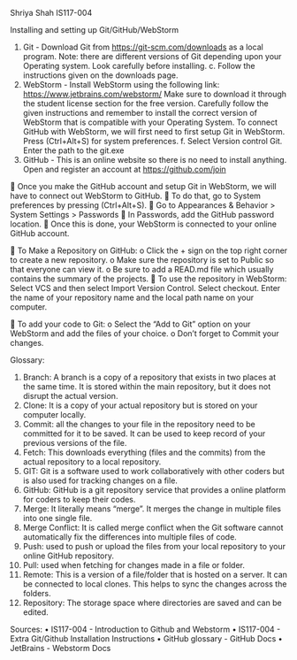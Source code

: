 Shriya Shah   IS117-004

Installing and setting up Git/GitHub/WebStorm
1.	Git - Download Git from https://git-scm.com/downloads as a local program. Note: there are different versions of Git depending upon your Operating system. Look carefully before installing.
c.	Follow the instructions given on the downloads page.
2.	WebStorm - Install WebStorm using the following link: https://www.jetbrains.com/webstorm/  Make sure to download it through the student license section for the free version. Carefully follow the given instructions and remember to install the correct version of WebStorm that is compatible with your Operating System. To connect GitHub with WebStorm, we will first need to first setup Git in WebStorm. Press (Ctrl+Alt+S) for system preferences.
f.	Select Version control Git. Enter the path to the git.exe
3.	GitHub - This is an online website so there is no need to install anything. Open and register an account at https://github.com/join

	Once you make the GitHub account and setup Git in WebStorm, we will have to connect out WebStorm to GitHub.
	To do that, go to System preferences by pressing (Ctrl+Alt+S).
	Go to Appearances & Behavior > System Settings > Passwords
	In Passwords, add the GitHub password location.
	Once this is done, your WebStorm is connected to your online GitHub account.

	To Make a Repository on GitHub: 
o	Click the + sign on the top right corner to create a new repository.
o	Make sure the repository is set to Public so that everyone can view it.
o	Be sure to add a READ.md file which usually contains the summary of the projects.
	To use the repository in WebStorm:
Select VCS and then select Import Version Control.
Select checkout.
Enter the name of your repository name and the local path name on your computer.

	To add your code to Git:
o	Select the “Add to Git” option on your WebStorm and add the files of your choice.
o	Don’t forget to Commit your changes.

Glossary:
1.	Branch: A branch is a copy of a repository that exists in two places at the same time. It is stored within the main repository, but it does not disrupt the actual version. 
2.	Clone: It is a copy of your actual repository but is stored on your computer locally.
3.	Commit: all the changes to your file in the repository need to be committed for it to be saved. It can be used to keep record of your previous versions of the file.
4.	Fetch: This downloads everything (files and the commits) from the actual repository to a local repository.
5.	GIT: Git is a software used to work collaboratively with other coders but is also used for tracking changes on a file.
6.	GitHub: GitHub is a git repository service that provides a online platform for coders to keep their codes.
7.	Merge: It literally means “merge”. It merges the change in multiple files into one single file.
8.	Merge Conflict: It is called merge conflict when the Git software cannot automatically fix the differences into multiple files of code.
9.	Push: used to push or upload the files from your local repository to your online GitHub repository.
10.	Pull: used when fetching for changes made in a file or folder.
11.	Remote: This is a version of a file/folder that is hosted on a server. It can be connected to local clones. This helps to sync the changes across the folders.
12.	Repository: The storage space where directories are saved and can be edited.

Sources:
•	IS117-004 - Introduction to Github and Webstorm 
•	IS117-004 - Extra Git/Github Installation Instructions
•	GitHub glossary - GitHub Docs
•	JetBrains - Webstorm Docs
